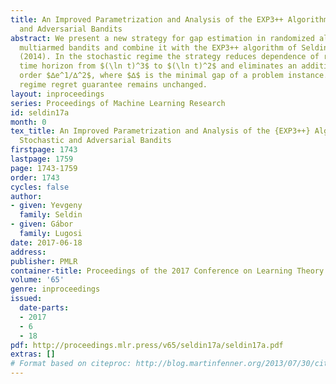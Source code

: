 ```yaml
---
title: An Improved Parametrization and Analysis of the EXP3++ Algorithm for Stochastic
  and Adversarial Bandits
abstract: We present a new strategy for gap estimation in randomized algorithms for
  multiarmed bandits and combine it with the EXP3++ algorithm of Seldin and Slivkins
  (2014). In the stochastic regime the strategy reduces dependence of regret on a
  time horizon from $(\ln t)^3$ to $(\ln t)^2$ and eliminates an additive factor of
  order $∆e^1/∆^2$, where $∆$ is the minimal gap of a problem instance. In the adversarial
  regime regret guarantee remains unchanged.
layout: inproceedings
series: Proceedings of Machine Learning Research
id: seldin17a
month: 0
tex_title: An Improved Parametrization and Analysis of the {EXP3++} Algorithm for
  Stochastic and Adversarial Bandits
firstpage: 1743
lastpage: 1759
page: 1743-1759
order: 1743
cycles: false
author:
- given: Yevgeny
  family: Seldin
- given: Gábor
  family: Lugosi
date: 2017-06-18
address: 
publisher: PMLR
container-title: Proceedings of the 2017 Conference on Learning Theory
volume: '65'
genre: inproceedings
issued:
  date-parts:
  - 2017
  - 6
  - 18
pdf: http://proceedings.mlr.press/v65/seldin17a/seldin17a.pdf
extras: []
# Format based on citeproc: http://blog.martinfenner.org/2013/07/30/citeproc-yaml-for-bibliographies/
---
```

